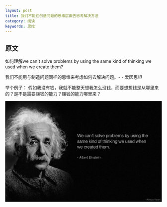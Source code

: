 ```yaml
---
layout: post
title: 我们不能在创造问题的思维层面去思考解决方法
category: 阅读
keywords: 思维
---
```

## 原文 
如何理解we can't solve problems by using the same kind of thinking we used when we create them?


我们不能用与制造问题同样的思维来考虑如何去解决问题。- - 爱因思坦




举个例子：
假如我没有钱，我就不能整天想我怎么没钱，而要想想钱是从哪里来的？是不是需要赚钱的能力？赚钱的能力哪里来？


![](we_cannt_solve_problem.jpg)